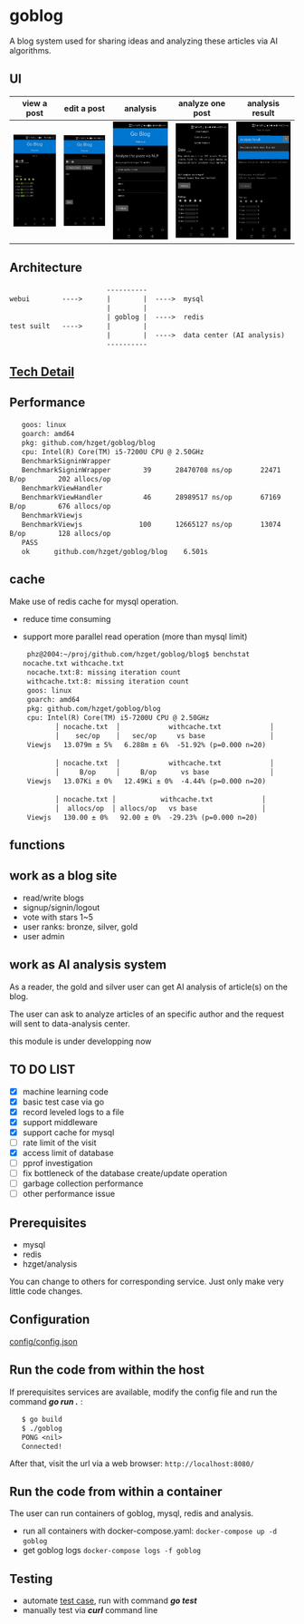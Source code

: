 goblog
======

A blog system used for sharing ideas and analyzing
these articles via AI algorithms.

UI
--

view a post | edit a post | analysis | analyze one post | analysis result|
:----------:|:-----------:|:-------:|:------:|:------:
![view](./pic/view.png)|![edit](./pic/edit.png)|![analysis](./pic/analysis.png)|![rawpost](https://github.com/hzget/hzget.github.io/blob/feature/neural_networks/pics/analysis_raw.png)|![result](https://github.com/hzget/hzget.github.io/blob/feature/neural_networks/pics/analysis_result.png)

Architecture
------------

                            ----------
    webui        ---->      |        |  ---->  mysql
                            |        |
                            | goblog |  ---->  redis
    test suilt   ---->      |        |
                            |        |  ---->  data center (AI analysis)
                            ----------

[Tech Detail](./doc)
-----------

Performance
-----------

       goos: linux
       goarch: amd64
       pkg: github.com/hzget/goblog/blog
       cpu: Intel(R) Core(TM) i5-7200U CPU @ 2.50GHz
       BenchmarkSigninWrapper
       BenchmarkSigninWrapper        39      28470708 ns/op       22471 B/op        202 allocs/op
       BenchmarkViewHandler
       BenchmarkViewHandler          46      28989517 ns/op       67169 B/op        676 allocs/op
       BenchmarkViewjs
       BenchmarkViewjs              100      12665127 ns/op       13074 B/op        128 allocs/op
       PASS
       ok      github.com/hzget/goblog/blog    6.501s

cache
-----

Make use of redis cache for mysql operation.

* reduce time consuming
* support more parallel read operation (more than mysql limit)

       phz@2004:~/proj/github.com/hzget/goblog/blog$ benchstat nocache.txt withcache.txt 
       nocache.txt:8: missing iteration count
       withcache.txt:8: missing iteration count
       goos: linux
       goarch: amd64
       pkg: github.com/hzget/goblog/blog
       cpu: Intel(R) Core(TM) i5-7200U CPU @ 2.50GHz
              │ nocache.txt  │            withcache.txt            │
              │    sec/op    │   sec/op     vs base                │
       Viewjs   13.079m ± 5%   6.288m ± 6%  -51.92% (p=0.000 n=20)

              │ nocache.txt  │            withcache.txt            │
              │     B/op     │     B/op      vs base               │
       Viewjs   13.07Ki ± 0%   12.49Ki ± 0%  -4.44% (p=0.000 n=20)

              │ nocache.txt │           withcache.txt            │
              │  allocs/op  │ allocs/op   vs base                │
       Viewjs   130.00 ± 0%   92.00 ± 0%  -29.23% (p=0.000 n=20)

functions
---------

work as a blog site
-------------------

* read/write blogs
* signup/signin/logout
* vote with stars 1~5
* user ranks: bronze, silver, gold
* user admin

work as AI analysis system
--------------------------

As a reader, the gold and silver user can
get AI analysis of article(s) on the blog.

The user can ask to analyze articles of an specific author
and the request will sent to data-analysis center.

this module is under developping now

TO DO LIST
----------

- [x] machine learning code
- [x] basic test case via go
- [x] record leveled logs to a file
- [x] support middleware
- [x] support cache for mysql
- [ ] rate limit of the visit
- [x] access limit of database
- [ ] pprof investigation
- [ ] fix bottleneck of the database create/update operation
- [ ] garbage collection performance
- [ ] other performance issue

Prerequisites
-------------

* mysql
* redis
* hzget/analysis

You can change to others for corresponding service. Just only make very little code changes.

Configuration
-------------

[config/config.json](./blog/config/config.json)

Run the code from within the host
---------------------------------

If prerequisites services are available,
modify the config file and run the command ***go run .*** :

       $ go build
       $ ./goblog
       PONG <nil>
       Connected!

After that, visit the url via a web browser: `http://localhost:8080/`

Run the code from within a container
------------------------------------

The user can run containers of goblog, mysql, redis and analysis.

* run all containers with docker-compose.yaml: `docker-compose up -d goblog`
* get goblog logs `docker-compose logs -f goblog`

Testing
-------

* automate [test case](./test/client), run with command ***go test***
* manually test via ***curl*** command line
